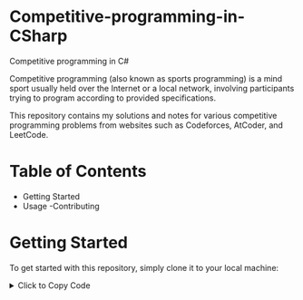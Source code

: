 # Competitive-programming-in-CSharp
Competitive programming in C# 

Competitive programming (also known as sports programming) is a mind sport usually held over the Internet or a local network, involving participants trying to program according to provided specifications. 

This repository contains my solutions and notes for various competitive programming problems from websites such as Codeforces, AtCoder, and LeetCode.

# Table of Contents
- Getting Started
- Usage
-Contributing

# Getting Started
To get started with this repository, simply clone it to your local machine:
<details>
  <summary>Click to Copy Code</summary>

  ```bash
# git clone https://github.com/Deboraj-roy/Competitive-programming-in-CSharp.git 


# Usage
The contents of this repository are organized by problem type and website. Each problem directory contains a README.md file that describes the problem and any accompanying code files that include my solution(s) to the problem.

Feel free to use these solutions as reference or inspiration for your own competitive programming journey. However, please do not copy and submit them as your own solutions to any online judge platforms.

# Contributing
If you have a solution to a problem that I haven't solved yet, feel free to open a pull request! Please make sure to include a description of the problem and your solution, as well as any relevant test cases or explanations.
